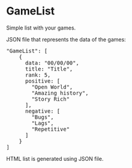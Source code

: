 # GameList
Simple list with your games.

JSON file that represents the data of the games:
<pre>
"GameList": [
    {
      data: "00/00/00",
      title: "Title",
      rank: 5,
      positive: [
        "Open World",
        "Amazing history",
        "Story Rich"
      ],
      negative: [
        "Bugs",
        "Lags",
        "Repetitive"
      ]
    }
]
</pre>
HTML list is generated using JSON file.
